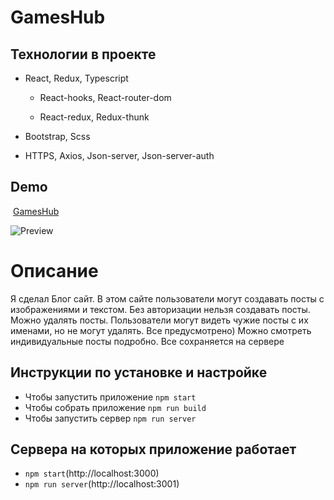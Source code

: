 # GamesHub

## **Технологии в проекте**

+ React, Redux, Typescript

  + React-hooks, React-router-dom

  + React-redux, Redux-thunk

+ Bootstrap, Scss

+ HTTPS, Axios, Json-server, Json-server-auth

## Demo 
​
[GamesHub](https://github.com/amirkhan-web05/gameshub/blob/main/src/assets/images/gameshub.png)

![Preview](https://drive.google.com/drive/folders/1ywhQP955UI-Owfkb1mawW5DEnos2D1nL, "GamesHub")

<h1>Описание</h1>

<p>
Я сделал Блог сайт. В этом сайте пользователи могут создавать посты с изображениями и текстом. Без авторизации нельзя создавать посты. Можно удалять посты. 
Пользователи могут видеть чужие посты с их именами, но не могут удалять. Все предусмотрено) Можно смотреть индивидуальные посты подробно. Все сохраняется на сервере 
</p>

## Инструкции по установке и настройке

+ Чтобы запустить приложение ``npm start``
+ Чтобы собрать приложение ``npm run build``
+ Чтобы запустить сервер ``npm run server``

## Сервера на которых приложение работает 
+ ``npm start``(http://localhost:3000)
+ ``npm run server``(http://localhost:3001)

